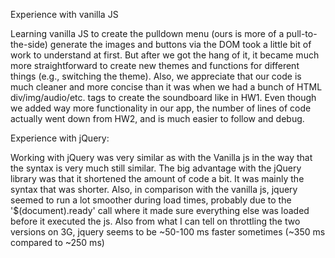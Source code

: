 Experience with vanilla JS

Learning vanilla JS to create the pulldown menu (ours is more of a pull-to-the-side) generate the images and buttons via the DOM took a little bit of work to understand at first. But after we got the hang of it, it became much more straightforward to create new themes and functions for different things (e.g., switching the theme). Also, we appreciate that our code is much cleaner and more concise than it was when we had a bunch of HTML div/img/audio/etc. tags to create the soundboard like in HW1. Even though we added way more functionality in our app, the number of lines of code actually went down from HW2, and is much easier to follow and debug.

Experience with jQuery: 

Working with jQuery was very similar as with the Vanilla js in the way that the syntax is very much still similar. The big advantage with the jQuery library was that it shortened the amount of code a bit. It was mainly the syntax that was shorter. Also, in comparison with the vanilla js, jquery seemed to run a lot smoother during load times, probably due to the '$(document).ready' call where it made sure everything else was loaded before it executed the js. Also from what I can tell on throttling the two versions on 3G, jquery seems to be ~50-100 ms faster sometimes
(~350 ms compared to ~250 ms)